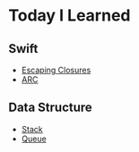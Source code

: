 # Today I Learned

## Swift
- [Escaping Closures](https://github.com/zekexros/TIL/blob/main/Swift/Escaping%20Closures.md)
- [ARC](https://github.com/zekexros/TIL/blob/main/Swift/ARC.md)

## Data Structure
- [Stack](https://github.com/zekexros/TIL/blob/main/DataStructure/stack.md)
- [Queue](https://github.com/zekexros/TIL/blob/main/DataStructure/queue.md)
